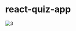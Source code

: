 # react-quiz-app
![3](https://github.com/hmfaaiz/react-quiz-app/assets/126394589/55dd938a-1600-47ee-9ffd-8e334b70d3cb)
